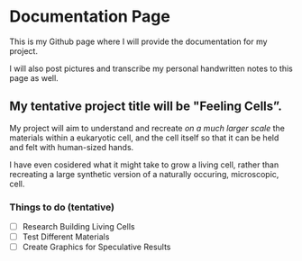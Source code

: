 # Documentation Page

This is my Github page where I will provide the documentation for my project.

I will also post pictures and transcribe my personal handwritten notes to this page as well. 



## **My tentative project title will be "Feeling Cells”.**

My project will aim to understand and recreate _on a much larger scale_ the materials within a eukaryotic cell, 
and the cell itself so that it can be held and felt with human-sized hands. 


I have even cosidered what it might take to grow a living cell, rather than recreating a large synthetic version of 
a naturally occuring, microscopic, cell.

### **Things to do (tentative)**

- [ ] Research Building Living Cells
- [ ] Test Different Materials
- [ ] Create Graphics for Speculative Results 
